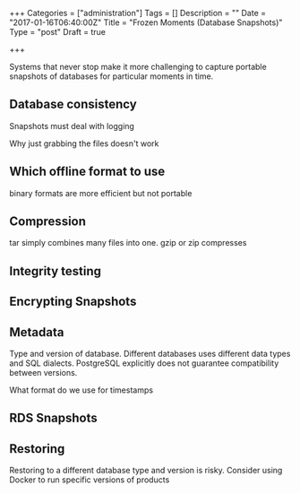 +++
Categories = ["administration"]
Tags = []
Description = ""
Date = "2017-01-16T06:40:00Z"
Title = "Frozen Moments (Database Snapshots)"
Type = "post"
Draft = true

+++


Systems that never stop make it more challenging to capture portable snapshots of databases for particular moments in time.

<!--more-->

## Database consistency

Snapshots must deal with logging

Why just grabbing the files doesn't work

## Which offline format to use

binary formats are more efficient but not portable

## Compression

tar simply combines many files into one. gzip or zip compresses

## Integrity testing

## Encrypting Snapshots

## Metadata

Type and version of database. Different databases uses different data types and SQL dialects. PostgreSQL explicitly does not guarantee compatibility between versions.

What format do we use for timestamps

## RDS Snapshots

## Restoring

Restoring to a different database type and version is risky.
Consider using Docker to run specific versions of products
